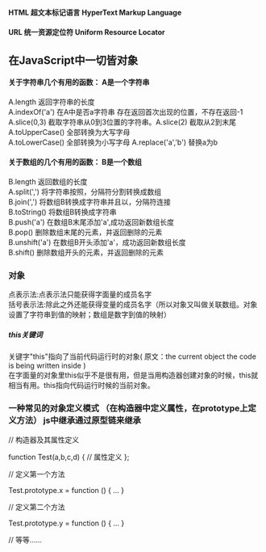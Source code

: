 #### HTML 超文本标记语言 HyperText Markup Language
#### URL 统一资源定位符 Uniform Resource Locator
## 在JavaScript中一切皆对象

#### 关于字符串几个有用的函数：  A是一个字符串   
A.length  返回字符串的长度  
A.indexOf('a')  在A中是否a字符串 存在返回首次出现的位置，不存在返回-1   
A.slice(0,3)  截取字符串从0到3位置的字符串。A.slice(2) 截取从2到末尾    
A.toUpperCase() 全部转换为大写字母  
A.toLowerCase()  全部转换为小写字母 
A.replace('a','b')  替换a为b    


#### 关于数组的几个有用的函数：      B是一个数组         
B.length  返回数组的长度    
A.split(',') 将字符串按照，分隔符分割转换成数组     
B.join(',') 将数组B转换成字符串并且以，分隔符连接       
B.toString() 将数组B转换成字符串        
B.push('a') 在数组B末尾添加'a',成功返回新数组长度   
B.pop() 删除数组末尾的元素，并返回删除的元素      
B.unshift('a') 在数组B开头添加'a'，成功返回新数组长度       
B.shift() 删除数组开头的元素，并返回删除的元素



### 对象    
点表示法:点表示法只能获得字面量的成员名字   
括号表示法:除此之外还能获得变量的成员名字（所以对象又叫做关联数组。对象设置了字符串到值的映射；数组是数字到值的映射）
##### this关键词    
关键字"this"指向了当前代码运行时的对象( 原文：the current object the code is being written inside )     
在字面量的对象里this似乎不是很有用，但是当用构造器创建对象的时候，this就相当有用。this指向代码运行时候的当前对象。      
### 一种常见的对象定义模式 （在构造器中定义属性，在prototype上定义方法） js中继承通过原型链来继承
// 构造器及其属性定义

function Test(a,b,c,d) {
  // 属性定义
};

// 定义第一个方法

Test.prototype.x = function () { ... }

// 定义第二个方法

Test.prototype.y = function () { ... }

// 等等……